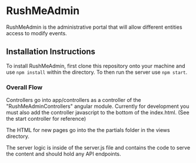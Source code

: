 # RushMeAdmin
RushMeAdmin is the administrative portal that will allow different entities access to modify events.

## Installation Instructions
To install RushMeAdmin, first clone this repository onto your machine and use `npm install` within the directory. To then run the server use `npm start`.

### Overall Flow
Controllers go into app/controllers as a controller of the "RushMeAdminControllers" angular module. Currently for development you must also add the controller javascript to the bottom of the index.html. (See the start controller for reference)

The HTML for new pages go into the the partials folder in the views directory.

The server logic is inside of the server.js file and contains the code to serve the content and should hold any API endpoints.

